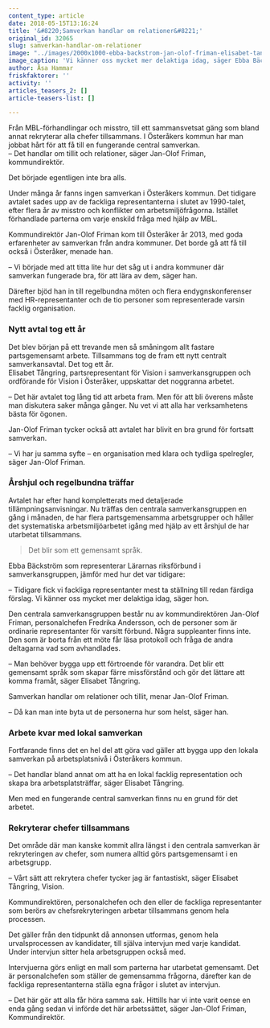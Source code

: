 ```yaml
---
content_type: article
date: 2018-05-15T13:16:24
title: '&#8220;Samverkan handlar om relationer&#8221;'
original_id: 32065
slug: samverkan-handlar-om-relationer
image: "../images/2000x1000-ebba-backstrom-jan-olof-friman-elisabet-tangring-foto-kommunikation-osterakerskommun.jpg"
image_caption: 'Vi känner oss mycket mer delaktiga idag, säger Ebba Bäckström, Lärarnas riksförbund, längst till vänster i bild. I mitten Jan-Olof Friman, kommundirektör. Längst till höger Elisabet Tångring, Vision. '
author: Åsa Hammar
friskfaktorer: ''
activity: ''
articles_teasers_2: []
article-teasers-list: []

---
```


Från MBL-förhandlingar och misstro, till ett sammansvetsat gäng som bland annat rekryterar alla chefer tillsammans. I Österåkers kommun har man jobbat hårt för att få till en fungerande central samverkan.  
– Det handlar om tillit och relationer, säger Jan-Olof Friman, kommundirektör.

Det började egentligen inte bra alls.

Under många år fanns ingen samverkan i Österåkers kommun. Det tidigare avtalet sades upp av de fackliga representanterna i slutet av 1990-talet, efter flera år av misstro och konflikter om arbetsmiljöfrågorna. Istället förhandlade parterna om varje enskild fråga med hjälp av MBL.

Kommundirektör Jan-Olof Friman kom till Österåker år 2013, med goda erfarenheter av samverkan från andra kommuner. Det borde gå att få till också i Österåker, menade han.

– Vi började med att titta lite hur det såg ut i andra kommuner där samverkan fungerade bra, för att lära av dem, säger han.

Därefter bjöd han in till regelbundna möten och flera endygnskonferenser med HR-representanter och de tio personer som representerade varsin facklig organisation.

### Nytt avtal tog ett år

Det blev början på ett trevande men så småningom allt fastare partsgemensamt arbete. Tillsammans tog de fram ett nytt centralt samverkansavtal. Det tog ett år.  
Elisabet Tångring, partsrepresentant för Vision i samverkansgruppen och ordförande för Vision i Österåker, uppskattar det noggranna arbetet.

– Det här avtalet tog lång tid att arbeta fram. Men för att bli överens måste man diskutera saker många gånger. Nu vet vi att alla har verksamhetens bästa för ögonen.

Jan-Olof Friman tycker också att avtalet har blivit en bra grund för fortsatt samverkan.

– Vi har ju samma syfte – en organisation med klara och tydliga spelregler, säger Jan-Olof Friman.

### Årshjul och regelbundna träffar

Avtalet har efter hand kompletterats med detaljerade tillämpningsanvisningar. Nu träffas den centrala samverkansgruppen en gång i månaden, de har flera partsgemensamma arbetsgrupper och håller det systematiska arbetsmiljöarbetet igång med hjälp av ett årshjul de har utarbetat tillsammans.

> Det blir som ett gemensamt språk.

Ebba Bäckström som representerar Lärarnas riksförbund i samverkansgruppen, jämför med hur det var tidigare:

– Tidigare fick vi fackliga representanter mest ta ställning till redan färdiga förslag. Vi känner oss mycket mer delaktiga idag, säger hon.

Den centrala samverkansgruppen består nu av kommundirektören Jan-Olof Friman, personalchefen Fredrika Andersson, och de personer som är ordinarie representanter för varsitt förbund. Några suppleanter finns inte. Den som är borta från ett möte får läsa protokoll och fråga de andra deltagarna vad som avhandlades.

– Man behöver bygga upp ett förtroende för varandra. Det blir ett gemensamt språk som skapar färre missförstånd och gör det lättare att komma framåt, säger Elisabet Tångring.

Samverkan handlar om relationer och tillit, menar Jan-Olof Friman.

– Då kan man inte byta ut de personerna hur som helst, säger han.

### Arbete kvar med lokal samverkan

Fortfarande finns det en hel del att göra vad gäller att bygga upp den lokala samverkan på arbetsplatsnivå i Österåkers kommun.

– Det handlar bland annat om att ha en lokal facklig representation och skapa bra arbetsplatsträffar, säger Elisabet Tångring.

Men med en fungerande central samverkan finns nu en grund för det arbetet.

### Rekryterar chefer tillsammans

Det område där man kanske kommit allra längst i den centrala samverkan är rekryteringen av chefer, som numera alltid görs partsgemensamt i en arbetsgrupp.

– Vårt sätt att rekrytera chefer tycker jag är fantastiskt, säger Elisabet Tångring, Vision.

Kommundirektören, personalchefen och den eller de fackliga representanter som berörs av chefsrekryteringen arbetar tillsammans genom hela processen.

Det gäller från den tidpunkt då annonsen utformas, genom hela urvalsprocessen av kandidater, till själva intervjun med varje kandidat. Under intervjun sitter hela arbetsgruppen också med.

Intervjuerna görs enligt en mall som parterna har utarbetat gemensamt. Det är personalchefen som ställer de gemensamma frågorna, därefter kan de fackliga representanterna ställa egna frågor i slutet av intervjun.

– Det här gör att alla får höra samma sak. Hittills har vi inte varit oense en enda gång sedan vi införde det här arbetssättet, säger Jan-Olof Friman, Kommundirektör.

